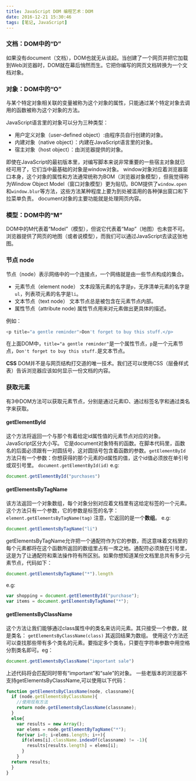 ```yaml
---
title: JavaScript DOM 编程艺术：DOM
date: 2016-12-21 15:30:46
tags: [笔记, JavaScript]
---
```



### 文档：DOM中的“D”
如果没有document（文档），DOM也就无从谈起。当创建了一个网页并把它加载到Web浏览器时，DOM就在幕后悄然而生。它把你编写的网页文档转换为一个文档对象。

### 对象：DOM中的“O”
与某个特定对象相关联的变量被称为这个对象的属性，只能通过某个特定对象去调用的函数被称为这个对象的方法。

JavaScript语言里的对象可以分为三种类型：
+ 用户定义对象（user-defined object）:由程序员自行创建的对象。
+ 内建对象（native object）：内建在JavaScript语言里的对象。
+ 宿主对象（host object）：由浏览器提供的对象。

即使在JavaScript的最初版本里，对编写脚本来说非常重要的一些宿主对象就已经可用了，它们当中最基础的对象是window对象。
window对象对应着浏览器窗口本身，这个对象的属性和方法通常统称为BOM（浏览器对象模型），但我觉得称为Window Object Model（窗口对象模型）更为贴切。BOM提供了`window.open`和`window.blur`等方法，这些方法某种程度上要为到处被滥用的各种弹出窗口和下拉菜单负责。
document对象的主要功能就是处理网页内容。

### 模型：DOM中的“M”
DOM中的M代表着“Model”（模型），但说它代表着“Map”（地图）也未尝不可。
浏览器提供了网页的地图（或者说模型），而我们可以通过JavaScript去读这张地图。

### 节点 node
节点（node）表示网络中的一个连接点，一个网络就是由一些节点构成的集合。
+ 元素节点（element node）
  文本段落元素的名字是`p`，无序清单元素的名字是`ul`，列表项元素的名字是`li`。
+ 文本节点（text node）
  文本节点总是被包含在元素节点内部。
+ 属性节点（attribute node)
  属性节点用来对元素做出更具体的描述。

例如：
```JavaScript
<p title="a gentle reminder">Don't forget to buy this stuff.</p>
```
在上面DOM中，`title="a gentle reminder"`是一个属性节点，`p`是一个元素节点，`Don't forget to buy this stuff.`是文本节点。

**CSS**
DOM并不是与网页结构打交道的唯一技术。我们还可以使用CSS（层叠样式表）告诉浏览器应该如何显示一份文档的内容。

### 获取元素
有3中DOM方法可以获取元素节点，分别是通过元素ID、通过标签名字和通过类名字来获取。
#### getElementById
这个方法将返回一个与那个有着给定id属性值的元素节点对应的对象。
JavaScript区分大小写。
它是document对象特有的函数。在脚本代码里，函数名的后面必须跟有一对圆括号，这对圆括号包含着函数的参数。`getElementById`方法只有一个参数：你想获得的那个元素的id属性的值，这个id值必须放在单引号或双引号里。
`document.getElementById(id)`
e.g:
```JavaScript
document.getElementById("purchases")
```
#### getElementsByTagName
该方法返回一个对象数组，每个对象分别对应着文档里有这给定标签的一个元素。这个方法只有一个参数，它的参数是标签的名字：
`element.getElementsByTagName(tag)`
注意，它返回的是一个**数组**。
e.g:
```javascript
document.getElementsByTagName("li")
```
getElementsByTagName允许把一个通配符作为它的参数，而这意味着文档里的每个元素都将在这个函数所返回的数组里占有一席之地。通配符必须放在引号里，这是为了让通配符和乘法操作符有所区别。如果你想知道某份文档里总共有多少元素节点，代码如下：
```javascript
document.getElementsByTagName("*").length
```
e.g:
```javascript
var shopping = document.getElementById("purchase");
var items = document.getElementsByTagName("*");
```
#### getElementsByClassName
这个方法让我们能够通过class属性中的类名来访问元素。其只接受一个参数，就是类名：
`getElementsByClassName(class)`
其返回结果为数组。
使用这个方法还可以查找那些带有多个类名的元素。要指定多个类名，只要在字符串参数中用空格分割类名即可。eg：
```javascript
document.getElementsByClassName("important sale")
```
上述代码将会匹配同时带有“important”和“sale”的对象。
一些老版本的浏览器不支持getElementsByClassName,可以使用以下代码：
```JavaScript
function getElementsByClassName(node, classname){
  if (node.getElementsByClassName){
    //使用现有方法
    return node.getElementsByClassName(classname);
  }
  else{
    var results = new Array();
    var elems = node.getElementByTagName("*");
    for(var i=0; i<elems.length; i++){
      if(elems[i].className.indexOf(classname) != -1){
        results[results.length] = elems[i];
      }
    }
  return results;
  }
}

```








